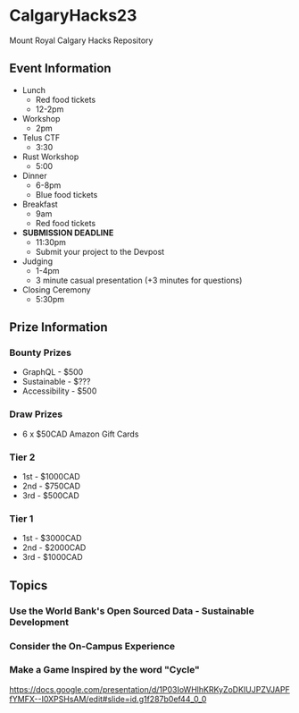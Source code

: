 # CalgaryHacks23

Mount Royal Calgary Hacks Repository

## Event Information

- Lunch
  - Red food tickets
  - 12-2pm
- Workshop
  - 2pm
- Telus CTF
  - 3:30
- Rust Workshop
  - 5:00
- Dinner
  - 6-8pm
  - Blue food tickets
- Breakfast
  - 9am
  - Red food tickets
- **SUBMISSION DEADLINE**
  - 11:30pm
  - Submit your project to the Devpost
- Judging
  - 1-4pm
  - 3 minute casual presentation (+3 minutes for questions)
- Closing Ceremony
  - 5:30pm

## Prize Information

### Bounty Prizes

- GraphQL - $500
- Sustainable - $???
- Accessibility - $500

### Draw Prizes

- 6 x $50CAD Amazon Gift Cards

### Tier 2

- 1st - $1000CAD
- 2nd - $750CAD
- 3rd - $500CAD

### Tier 1

- 1st - $3000CAD
- 2nd - $2000CAD
- 3rd - $1000CAD

## Topics

### Use the World Bank's Open Sourced Data - Sustainable Development

### Consider the On-Campus Experience

### Make a Game Inspired by the word "Cycle"

<https://docs.google.com/presentation/d/1P03IoWHlhKRKyZoDKIUJPZVJAPFfYMFX--I0XPSHsAM/edit#slide=id.g1f287b0ef44_0_0>
